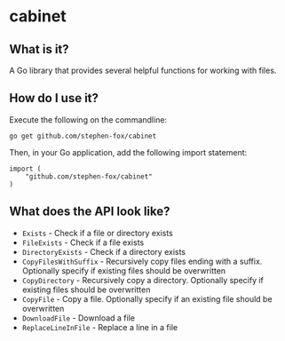# cabinet

## What is it?
A Go library that provides several helpful functions for working with files.

## How do I use it?
Execute the following on the commandline:
```
go get github.com/stephen-fox/cabinet
```

Then, in your Go application, add the following import statement:
```
import (
    "github.com/stephen-fox/cabinet"
)
```

## What does the API look like?

* `Exists` - Check if a file or directory exists
* `FileExists` - Check if a file exists
* `DirectoryExists` - Check if a directory exists
* `CopyFilesWithSuffix` - Recursively copy files ending with a suffix.
Optionally specify if existing files should be overwritten
* `CopyDirectory` - Recursively copy a directory. Optionally specify if
existing files should be overwritten
* `CopyFile` - Copy a file. Optionally specify if an existing file should
be overwritten
* `DownloadFile` - Download a file
* `ReplaceLineInFile` - Replace a line in a file
